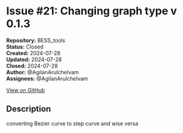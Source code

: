 # Issue #21: Changing graph type v 0.1.3

**Repository:** BESS_tools  
**Status:** Closed  
**Created:** 2024-07-28  
**Updated:** 2024-07-28  
**Closed:** 2024-07-28  
**Author:** @AgilanArulchelvam  
**Assignees:** @AgilanArulchelvam  

[View on GitHub](https://github.com/Simtestlab/BESS_tools/issues/21)

## Description

converting Bezier curve to step curve and wise versa 